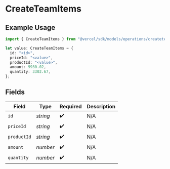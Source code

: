 # CreateTeamItems

## Example Usage

```typescript
import { CreateTeamItems } from "@vercel/sdk/models/operations/createteam.js";

let value: CreateTeamItems = {
  id: "<id>",
  priceId: "<value>",
  productId: "<value>",
  amount: 9930.02,
  quantity: 3302.67,
};
```

## Fields

| Field              | Type               | Required           | Description        |
| ------------------ | ------------------ | ------------------ | ------------------ |
| `id`               | *string*           | :heavy_check_mark: | N/A                |
| `priceId`          | *string*           | :heavy_check_mark: | N/A                |
| `productId`        | *string*           | :heavy_check_mark: | N/A                |
| `amount`           | *number*           | :heavy_check_mark: | N/A                |
| `quantity`         | *number*           | :heavy_check_mark: | N/A                |